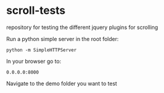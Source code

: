 scroll-tests
============

repository for testing the different jquery plugins for scrolling


Run a python simple server in the root folder:


```
python -m SimpleHTTPServer
```


In your browser go to:

```
0.0.0.0:8000
```
Navigate to the demo folder you want to test
